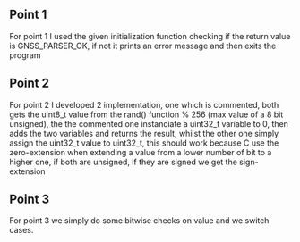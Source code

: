 ## Point 1 

For point 1 I used the given initialization function checking if the return value is GNSS_PARSER_OK, if not it prints an error message and then exits the program

## Point 2 

For point 2 I developed 2 implementation, one which is commented, both gets the uint8_t value from the rand() function % 256 (max value of a 8 bit unsigned), the the commented one instanciate a uint32_t variable to 0, then adds the two variables and returns the result, whilst the other one simply assign the uint32_t value to uint32_t, this should work because C use the zero-extension when extending a value from a lower number of bit to a higher one, if both are unsigned, if they are signed we get the sign-extension

## Point 3 

For point 3 we simply do some bitwise checks on value and we switch cases.